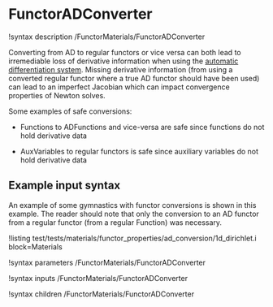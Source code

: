 # FunctorADConverter

!syntax description /FunctorMaterials/FunctorADConverter

Converting from AD to regular functors or vice versa can both lead to irremediable loss of
derivative information when using the [automatic differentiation system](systems/NonlinearSystem.md#AD).
Missing derivative information (from using a converted regular functor where a true AD functor should have been used)
can lead to an imperfect Jacobian which can impact convergence properties of Newton solves.

Some examples of safe conversions:

- Functions to ADFunctions and vice-versa are safe since functions do not hold derivative data

- AuxVariables to regular functors is safe since auxiliary variables do not hold derivative data


## Example input syntax

An example of some gymnastics with functor conversions is shown in this example. The reader should note
that only the conversion to an AD functor from a regular functor (from a regular Function) was necessary.

!listing test/tests/materials/functor_properties/ad_conversion/1d_dirichlet.i block=Materials

!syntax parameters /FunctorMaterials/FunctorADConverter

!syntax inputs /FunctorMaterials/FunctorADConverter

!syntax children /FunctorMaterials/FunctorADConverter
